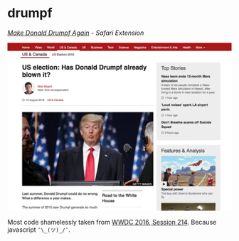 # drumpf

*[Make Donald Drumpf Again](https://youtu.be/DnpO_RTSNmQ?t=20m4s) - Safari Extension*

![](screenshot.png)

Most code shamelessly taken from [WWDC 2016, Session 214](https://developer.apple.com/videos/play/wwdc2016/214/). Because javascript `¯\_(ツ)_/¯`.
